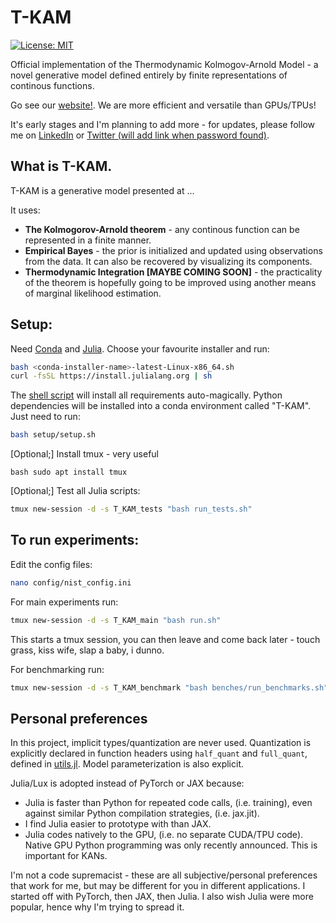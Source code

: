 # T-KAM 
[![License: MIT](https://img.shields.io/badge/License-MIT-yellow.svg)](https://opensource.org/licenses/MIT)

Official implementation of the Thermodynamic Kolmogov-Arnold Model - a novel generative model defined entirely by finite representations of continous functions.

Go see our [website!](https://exalaboratories.com). We are more efficient and versatile than GPUs/TPUs!

It's early stages and I'm planning to add more - for updates, please follow me on [LinkedIn](https://www.linkedin.com/in/prithvi-raj-eng/) or [Twitter (will add link when password found)]().

## What is T-KAM.

T-KAM is a generative model presented at ...

It uses:

- **The Kolmogorov-Arnold theorem** - any continous function can be represented in a finite manner.
- **Empirical Bayes** - the prior is initialized and updated using observations from the data. It can also be recovered by visualizing its components.
- **Thermodynamic Integration [MAYBE COMING SOON]** - the practicality of the theorem is hopefully going to be improved using another means of marginal likelihood estimation.

## Setup:

Need [Conda](https://docs.conda.io/projects/conda/en/latest/user-guide/install/index.html) and [Julia](https://github.com/JuliaLang/juliaup). Choose your favourite installer and run: 

```bash
bash <conda-installer-name>-latest-Linux-x86_64.sh
curl -fsSL https://install.julialang.org | sh
```

The [shell script](setup/setup.sh) will install all requirements auto-magically. Python dependencies will be installed into a conda environment called "T-KAM". Just need to run:

```bash
bash setup/setup.sh
```
[Optional;] Install tmux - very useful

```
bash sudo apt install tmux
```

[Optional;] Test all Julia scripts:

```bash
tmux new-session -d -s T_KAM_tests "bash run_tests.sh"
```

## To run experiments:

Edit the config files:

```bash
nano config/nist_config.ini
```

For main experiments run:

```bash
tmux new-session -d -s T_KAM_main "bash run.sh"
```

This starts a tmux session, you can then leave and come back later - touch grass, kiss wife, slap a baby, i dunno.

For benchmarking run:

```bash
tmux new-session -d -s T_KAM_benchmark "bash benches/run_benchmarks.sh"
```

## Personal preferences

In this project, implicit types/quantization are never used. Quantization is explicitly declared in function headers using `half_quant` and `full_quant`, defined in [utils.jl](src/utils.jl). Model parameterization is also explicit.

Julia/Lux is adopted instead of PyTorch or JAX because:

- Julia is faster than Python for repeated code calls, (i.e. training), even against similar Python compilation strategies, (i.e. jax.jit).
- I find Julia easier to prototype with than JAX.
- Julia codes natively to the GPU, (i.e. no separate CUDA/TPU code). Native GPU Python programming was only recently announced. This is important for KANs.

I'm not a code supremacist - these are all subjective/personal preferences that work for me, but may be different for you in different applications. I started off with PyTorch, then JAX, then Julia. I also wish Julia were more popular, hence why I'm trying to spread it. 
